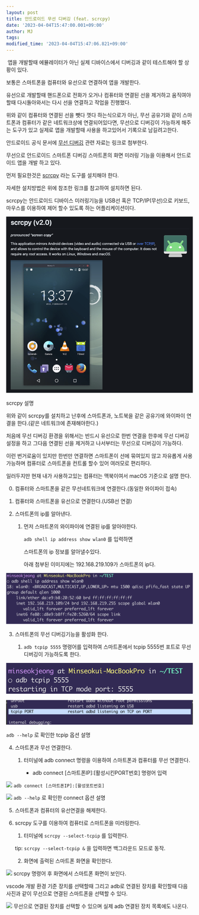 ```yaml
---
layout: post
title: 안드로이드 무선 디버깅 (feat. scrcpy)
date: '2023-04-04T15:47:00.001+09:00'
author: MJ
tags:
modified_time: '2023-04-04T15:47:06.821+09:00'
---
```

 앱을 개발할때 에뮬레이터가 아닌 실제 디바이스에서 디버깅과 같이 테스트해야 할 상황이 있다.

보통은 스마트폰을 컴퓨터와 유선으로 연결하여 앱을 개발한다.

유선으로 개발할때 핸드폰으로 전화가 오거나 컴퓨터와 연결된 선을 제거하고 움직여야 할때 다시돌아와서는 다시 선을 연결하고 작업을 진행했다.

위와 같이 컴퓨터와 연결된 선을 뺏다 꼇다 하는식으로가 아닌, 무선 공유기와 같이 스마트폰과 컴퓨터가 같은 네트워크상에 연결되어있다면, 무선으로 디버깅이 가능하게 해주는 도구가 있고 실제로 앱을 개발할때 사용을 하고있어서 기록으로 남길려고한다.

  

안드로이드 공식 문서에 [무선 디버깅](https://developer.android.com/studio/command-line/adb?hl=ko) 관련 자료는 링크로 첨부한다.

  

무선으로 안드로이드 스마트폰 디버깅 스마트폰의 화면 미러링 기능을 이용해서 안드로이드 앱을 개발 하고 있다.

  

먼저 필요한것은 [scrcpy](https://developer.android.com/studio/command-line/adb?hl=ko) 라는 도구를 설치해야 한다.

자세한 설치방법은 위에 참조한 링크를 참고하여 설치하면 된다.

scrcpy는 안드로이드 디바이스 미러링기능을 USB선 혹은 TCP/IP(무선)으로 키보드, 마우스를 이용하여 제어 할수 있도록 하는 어플리케이션이다.

![](/assets/images/2023/04/04/1.png)

scrcpy 설명

  
  
위와 같이 scrcpy를 설치하고 난후에 스마트폰과, 노트북을 같은 공유기에 와이파이 연결을 한다.(같은 네트워크에 존재해야한다.)

  

처음에 무선 디버깅 환경을 위해서는 반드시 유선으로 한번 연결을 한후에 무선 디버깅 설정을 하고 그다음 연결된 선을 제거하고 나서부터는 무선으로 디버깅이 가능하다.

이런 번거로움이 있지만 한번만 연결하면 스마트폰이 선에 묶여있지 않고 자유롭게 사용가능하며 컴퓨터로 스마트폰을 컨트롤 할수 있어 여러모로 편리하다.

  

일러두지만 현재 내가 사용하고있는 컴퓨터는 맥북이여서 macOS 기준으로 설명 한다.

  

0. 컴퓨터와 스마트폰을 같은 무선네트워크에 연결한다.(동일한 와이파이 접속)

1. 컴퓨터와 스마트폰을 유선으로 연결한다.(USB선 연결)

2. 스마트폰의 ip를 알아낸다.

    1. 먼저 스마트폰의 와이파이에 연결된 ip를 알아야한다.

        ```adb shell ip address show wlan0``` 를 입력하면

        스마트폰의 ip 정보를 알아낼수있다.

        아래 첨부된 이미지에는 192.168.219.109가 스마트폰의 ip다.  

![](/assets/images/2023/04/04/2.png)
  

3. 스마트폰의 무선 디버깅기능을 활성화 한다.

    1. ```adb tcpip 5555``` 명령어를 입력하여 스마트폰에서 tcpip 5555번 포트로 무선 디버깅이 가능하도록 한다.

![adb tcpip 5555](/assets/images/2023/04/04/3.png)

![](/assets/images/2023/04/04/4.png)

```adb --help``` 로 확인한 tcpip 옵션 설명

4. 스마트폰과 무선 연결한다.

    1. 터미널에 adb connect 명령을 이용하여 스마트폰과 컴퓨터를 무선 연결한다.

        - adb connect \[스마트폰IP\]:\[활성시킨PORT번호\] 명령어 입력

![](/assets/images/2023/04/04/5.png)
```adb connect [스마트폰IP]:[활성포트번호]```


![](/assets/images/2023/04/04/6.png)
```adb --help``` 로 확인한 connect 옵션 설명

  
5. 스마트폰과 컴퓨터의 유선연결을 해제한다.

6. scrcpy 도구를 이용하여 컴퓨터로 스마트폰을 미러링한다.

    1. 터미널에 ```scrcpy --select-tcpip``` 를 입력한다.

    tip: ```scrcpy --select-tcpip &``` 을 입력하면 백그라운드 모드로 동작.

    2. 화면에 출력된 스마트폰 화면을 확인한다.

![](/assets/images/2023/04/04/7.png)
scrcpy 명령어 후 화면에서 스마트폰 화면이 보인다.

vscode 개발 환경 기준 장치를 선택할때 그리고 adb로 연결된 장치를 확인할때 다음 사진과 같이 무선으로 연결된 스마트폰을 선택할 수 있다.

![](/assets/images/2023/04/04/8.png)
무선으로 연결된 장치를 선택할 수 있으며 실제 adb 연결된 장치 목록에도 나온다.
